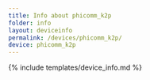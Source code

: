 ```yaml
---
title: Info about phicomm_k2p
folder: info
layout: deviceinfo
permalink: /devices/phicomm_k2p/
device: phicomm_k2p
---
```

{% include templates/device_info.md %}
